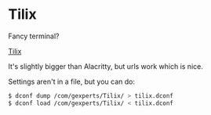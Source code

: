Tilix
=====

Fancy terminal?

[Tilix](https://github.com/gnunn1/tilix)

It's slightly bigger than Alacritty, but urls work which is nice.

Settings aren't in a file, but you can do:

```bash
$ dconf dump /com/gexperts/Tilix/ > tilix.dconf
$ dconf load /com/gexperts/Tilix/ < tilix.dconf
```

